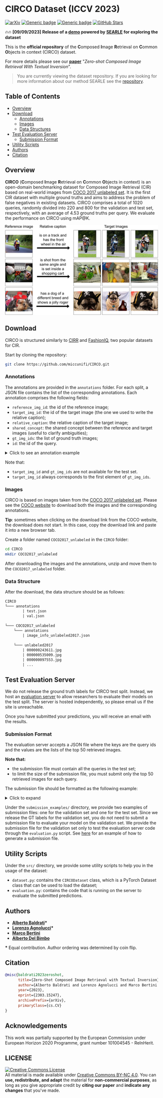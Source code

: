 # CIRCO Dataset (ICCV 2023)

[![arXiv](https://img.shields.io/badge/arXiv-Paper-<COLOR>.svg)](https://arxiv.org/abs/2303.15247)
[![Generic badge](https://img.shields.io/badge/Evaluation_Server-Link-blue.svg)](https://circo.micc.unifi.it/)
[![Generic badge](https://img.shields.io/badge/Demo-Link-red.svg)](https://circo.micc.unifi.it/demo)
[![GitHub Stars](https://img.shields.io/github/stars/miccunifi/CIRCO?style=social)](https://github.com/miccunifi/CIRCO)

🔥🔥 **[09/09/2023] Release of a [demo](https://circo.micc.unifi.it/demo) powered by [SEARLE](https://github.com/miccunifi/SEARLE) for exploring the dataset**


This is the **official repository** of the **C**omposed **I**mage **R**etrieval on **C**ommon **O**bjects in context (CIRCO) dataset.

For more details please see our [**paper**](https://arxiv.org/abs/2303.15247) "*Zero-shot Composed Image Retrieval With Textual Inversion*".

>You are currently viewing the dataset repository. If you are looking for more information about our method SEARLE see the [repository](https://github.com/miccunifi/SEARLE).

## Table of Contents

* [Overview](#overview)
* [Download](#download)
  * [Annotations](#annotations)
  * [Images](#images)
  * [Data Structures](#data-structure)
* [Test Evaluation Server](#test-evaluation-server)
  * [Submission Format](#submission-format)
* [Utility Scripts](#utility-scripts)
* [Authors](#authors)
* [Citation](#citation)

## Overview
**CIRCO** (**C**omposed **I**mage **R**etrieval on **C**ommon **O**bjects in context) is an open-domain benchmarking
dataset for Composed Image Retrieval (CIR) based on real-world images from [COCO 2017 unlabeled set](https://cocodataset.org/#home).
It is the first CIR dataset with multiple ground truths and aims to address the problem of false negatives in existing
datasets. CIRCO comprises a total of 1020 queries, randomly divided into 220 and 800 for the validation and test set,
respectively, with an average of 4.53 ground truths per query. We evaluate the performance on CIRCO using mAP@K.

![](assets/circo.jpg "Examples of CIRCO")

## Download
CIRCO is structured similarly to [CIRR](https://github.com/Cuberick-Orion/CIRR) and [FashionIQ](https://github.com/XiaoxiaoGuo/fashion-iq),
two popular datasets for CIR.

Start by cloning the repository:
```bash
git clone https://github.com/miccunifi/CIRCO.git
```

### Annotations
The annotations are provided in the `annotations` folder. For each split, a JSON file contains the list of the
corresponding annotations. Each annotation comprises the following fields:
* `reference_img_id`: the id of the reference image;
* `target_img_id`: the id of the target image (the one we used to write the relative caption);
* `relative_caption`: the relative caption of the target image;
* `shared_concept`: the shared concept between the reference and target images (useful to clarify ambiguities);
* `gt_img_ids`: the list of ground truth images;
* `id`: the id of the query.


<details>
<summary>Click to see an annotation example</summary>

```json
 {
    "reference_img_id": 85932,
    "target_img_id": 9761,
    "relative_caption": "is held by a little girl on a chair",
    "shared_concept": "a teddy bear",
    "gt_img_ids": [
        9761,
        489535,
        57541,
        375057,
        119881
    ],
    "id": 0
}
```
</details>

Note that:
* `target_img_id` and `gt_img_ids` are not available for the test set.
* `target_img_id` always corresponds to the first element of `gt_img_ids`.

### Images
CIRCO is based on images taken from the [COCO 2017 unlabeled set](https://cocodataset.org/#home).
Please see the [COCO website](https://cocodataset.org/#download) to download both the images and the corresponding annotations.

**Tip**: sometimes when clicking on the download link from the COCO website, the download does not start. In this case,
copy the download link and paste it into a new browser tab.

Create a folder named `COCO2017_unlabeled` in the `CIRCO` folder:
```bash
cd CIRCO
mkdir COCO2017_unlabeled
```
After downloading the images and the annotations, unzip and move them to the `COCO2017_unlabeled` folder.

### Data Structure
After the download, the data structure should be as follows:
```
CIRCO
└─── annotations
        | test.json
        | val.json

└─── COCO2017_unlabeled
    └─── annotations
        | image_info_unlabeled2017.json
        
    └─── unlabeled2017
        | 000000243611.jpg
        | 000000535009.jpg
        | 000000097553.jpg
        | ...
```

## Test Evaluation Server
We do not release the ground truth labels for CIRCO test split. Instead, we host an [evaluation server](https://circo.micc.unifi.it/)
to allow researchers to evaluate their models on the test split. The server is hosted independently, so please email us
if the site is unreachable.

Once you have submitted your predictions, you will receive an email with the results.

### Submission Format
The evaluation server accepts a JSON file where the keys are the query ids and the values are the lists of the top 50
retrieved images.

**Note that:**
* the submission file must contain all the queries in the test set;
* to limit the size of the submission file, you must submit only the top 50 retrieved images for each query.


The submission file should be formatted as the following example:
<details>
<summary>Click to expand</summary>

```json
{
    "0": [
        9761,
        489535,
        57541,
        375057,
        119881,
        ...
    ],
    "1": [
        9761,
        489535,
        57541,
        375057,
        119881,
        ...
    ],
    ...
    "799": [
        9761,
        489535,
        57541,
        375057,
        119881,
        ...
    ],
}
```

</details>

Under the ```submission_examples/``` directory, we provide two examples of submission files: one for the validation set and one for the test set.
Since we release the GT labels for the validation set, you do not need to submit a submission file to evaluate your model on the validation set.
We provide the submission file for the validation set only to test the evaluation server code through the ```evaluation.py``` script. See 
[here](https://github.com/miccunifi/SEARLE/blob/main/src/generate_test_submission.py) for an example of how to generate a submission file.


## Utility Scripts
Under the ```src/``` directory, we provide some utility scripts to help you in the usage of the dataset:
* ```dataset.py```: contains the ```CIRCODataset``` class, which is a PyTorch Dataset class that can be used to load the dataset;
* ```evaluation.py```: contains the code that is running on the server to evaluate the submitted predictions.

## Authors
* [**Alberto Baldrati**](https://scholar.google.com/citations?hl=en&user=I1jaZecAAAAJ)**\***
* [**Lorenzo Agnolucci**](https://scholar.google.com/citations?user=hsCt4ZAAAAAJ&hl=en)**\***
* [**Marco Bertini**](https://scholar.google.com/citations?user=SBm9ZpYAAAAJ&hl=en)
* [**Alberto Del Bimbo**](https://scholar.google.com/citations?user=bf2ZrFcAAAAJ&hl=en)

**\*** Equal contribution. Author ordering was determined by coin flip.

## Citation
```bibtex
@misc{baldrati2023zeroshot,
      title={Zero-Shot Composed Image Retrieval with Textual Inversion}, 
      author={Alberto Baldrati and Lorenzo Agnolucci and Marco Bertini and Alberto Del Bimbo},
      year={2023},
      eprint={2303.15247},
      archivePrefix={arXiv},
      primaryClass={cs.CV}
}
```


## Acknowledgements
This work was partially supported by the European Commission under European Horizon 2020 Programme, grant number 101004545 - ReInHerit.

## LICENSE
<a rel="license" href="http://creativecommons.org/licenses/by-nc/4.0/"><img alt="Creative Commons License" style="border-width:0" src="https://i.creativecommons.org/l/by-nc/4.0/88x31.png" /></a><br />All material is made available under [Creative Commons BY-NC 4.0](https://creativecommons.org/licenses/by-nc/4.0/). You can **use, redistribute, and adapt** the material for **non-commercial purposes**, as long as you give appropriate credit by **citing our paper** and **indicate any changes** that you've made.

